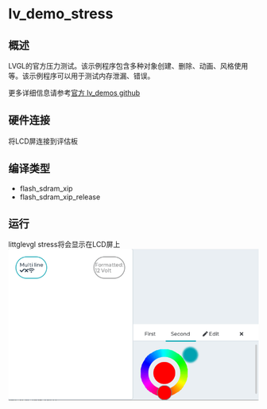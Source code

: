# lv_demo_stress

## 概述

LVGL的官方压力测试。该示例程序包含多种对象创建、删除、动画、风格使用等。该示例程序可以用于测试内存泄漏、错误。

更多详细信息请参考[官方 lv_demos github](https://github.com/lvgl/lv_demos)
## 硬件连接

将LCD屏连接到评估板

## 编译类型
- flash_sdram_xip
- flash_sdram_xip_release

## 运行

littglevgl stress将会显示在LCD屏上
![lv_demo_stress](doc/lv_demo_stress.gif "lv_demo_stress")

